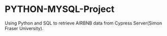 # PYTHON-MYSQL-Project
Using Python and SQL to retrieve AIRBNB data from Cypress Server(Simon Fraser University).
